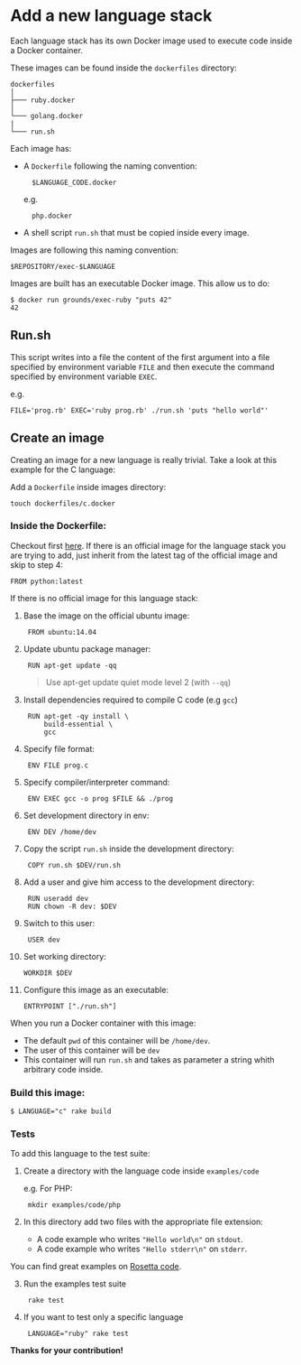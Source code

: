 # Add a new language stack

Each language stack has its own Docker image used to execute code inside
a Docker container.

These images can be found inside the `dockerfiles` directory:

```
dockerfiles
│
├─── ruby.docker
│
└─── golang.docker
|
└─── run.sh
```

Each image has:

- A `Dockerfile` following the naming convention:

        $LANGUAGE_CODE.docker

    e.g.

        php.docker

- A shell script `run.sh` that must be copied inside every image.

Images are following this naming convention:

    $REPOSITORY/exec-$LANGUAGE

Images are built has an executable Docker image. This allow us to do:

    $ docker run grounds/exec-ruby "puts 42"
    42

## Run.sh

This script writes into a file the content of the first argument into a file
specified by environment variable `FILE` and then execute the command specified
by environment variable `EXEC`.

e.g.

    FILE='prog.rb' EXEC='ruby prog.rb' ./run.sh 'puts "hello world"'


## Create an image

Creating an image for a new language is really trivial.
Take a look at this example for the C language:

Add a `Dockerfile` inside images directory:

    touch dockerfiles/c.docker

### Inside the Dockerfile:

Checkout first [here](https://github.com/docker-library).
If there is an official image for the language stack you are trying to add,
just inherit from the latest tag of the official image and skip to step 4:

    FROM python:latest

If there is no official image for this language stack:

1. Base the image on the official ubuntu image:

        FROM ubuntu:14.04

2. Update ubuntu package manager:

        RUN apt-get update -qq

    >Use apt-get update quiet mode level 2 (with `--qq`)

3. Install dependencies required to compile C code (e.g `gcc`)

        RUN apt-get -qy install \
            build-essential \
            gcc

4. Specify file format:

        ENV FILE prog.c

5. Specify compiler/interpreter command:

        ENV EXEC gcc -o prog $FILE && ./prog

6. Set development directory in env:

        ENV DEV /home/dev

7. Copy the script `run.sh` inside the development directory:

        COPY run.sh $DEV/run.sh

8. Add a user and give him access to the development directory:

        RUN useradd dev
        RUN chown -R dev: $DEV

9. Switch to this user:

        USER dev

10. Set working directory:

        WORKDIR $DEV

11. Configure this image as an executable:

        ENTRYPOINT ["./run.sh"]

When you run a Docker container with this image:

- The default `pwd` of this container will be `/home/dev`.
- The user of this container will be `dev`
- This container will run `run.sh` and takes as parameter a string whith arbitrary code inside.

### Build this image:

    $ LANGUAGE="c" rake build

### Tests

To add this language to the test suite:

1. Create a directory with the language code inside `examples/code`

    e.g. For PHP:

        mkdir examples/code/php

2. In this directory add two files with the appropriate file extension:

    * A code example who writes `"Hello world\n"` on `stdout`.
    * A code example who writes `"Hello stderr\n"` on `stderr`.

You can find great examples on
[Rosetta code](http://rosettacode.org/wiki/Hello_world).

3. Run the examples test suite

        rake test

4. If you want to test only a specific language

        LANGUAGE="ruby" rake test

**Thanks for your contribution!**

